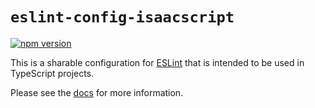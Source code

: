 # `eslint-config-isaacscript`

[![npm version](https://img.shields.io/npm/v/eslint-config-isaacscript.svg)](https://www.npmjs.com/package/eslint-config-isaacscript)

This is a sharable configuration for [ESLint](https://eslint.org/) that is intended to be used in TypeScript projects.

Please see the [docs](https://isaacscript.github.io/eslint-config-isaacscript) for more information.
